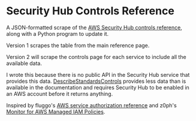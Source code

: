 # Security Hub Controls Reference

A JSON-formatted scrape of the [AWS Security Hub controls reference](https://docs.aws.amazon.com/securityhub/latest/userguide/securityhub-controls-reference.html), along with a Python program to update it.

Version 1 scrapes the table from the main reference page.

Version 2 will scrape the controls page for each service to include all the available data.

I wrote this because there is no public API in the Security Hub service that provides this data. [DescribeStandardsControls](https://docs.aws.amazon.com/securityhub/1.0/APIReference/API_DescribeStandardsControls.html) provides less data than is available in the documentation and requires Security Hub to be enabled in an AWS account before it returns anything.

Inspired by fluggo's [AWS service authorization reference](https://github.com/fluggo/aws-service-auth-reference) and z0ph's [Monitor for AWS Managed IAM Policies](https://github.com/zoph-io/MAMIP).
